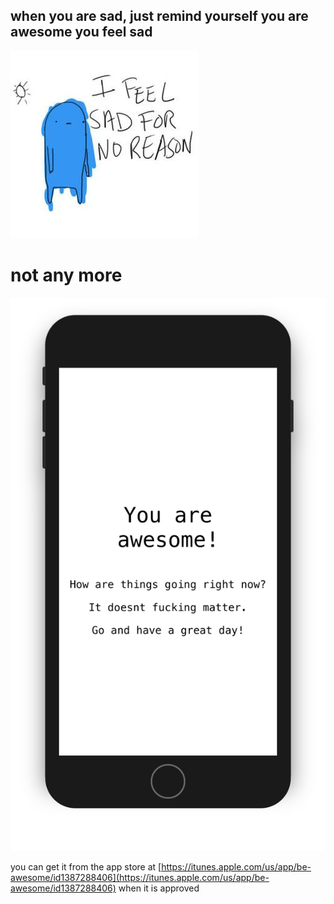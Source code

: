 ## when you are sad, just remind yourself you are awesome you feel sad

![sad](./why.jpg)

# not any more

![awesome](./screenshot.png)

you can get it from the app store at [https://itunes.apple.com/us/app/be-awesome/id1387288406](https://itunes.apple.com/us/app/be-awesome/id1387288406) when it is approved




